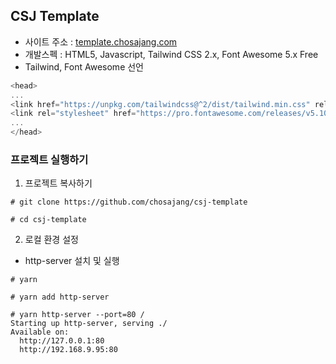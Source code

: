 ## CSJ Template
- 사이트 주소 : [template.chosajang.com](http://template.chosajang.com)
- 개발스펙 : HTML5, Javascript, Tailwind CSS 2.x, Font Awesome 5.x Free
- Tailwind, Font Awesome 선언
```javascript
<head>
...
<link href="https://unpkg.com/tailwindcss@^2/dist/tailwind.min.css" rel="stylesheet">
<link rel="stylesheet" href="https://pro.fontawesome.com/releases/v5.10.0/css/all.css" integrity="sha384-AYmEC3Yw5cVb3ZcuHtOA93w35dYTsvhLPVnYs9eStHfGJvOvKxVfELGroGkvsg+p" crossorigin="anonymous"/>
...
</head>
```

### 프로젝트 실행하기
1. 프로젝트 복사하기
```shell
# git clone https://github.com/chosajang/csj-template

# cd csj-template
```

2. 로컬 환경 설정
- http-server 설치 및 실행
```shell
# yarn

# yarn add http-server

# yarn http-server --port=80 /
Starting up http-server, serving ./
Available on:
  http://127.0.0.1:80
  http://192.168.9.95:80

```
